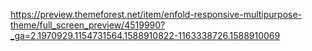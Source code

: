 https://preview.themeforest.net/item/enfold-responsive-multipurpose-theme/full_screen_preview/4519990?_ga=2.1970929.1154731564.1588910822-1163338726.1588910069